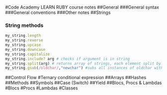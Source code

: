 #Code Academy LEARN RUBY course notes
##General
###General syntax
###General conventions
###Other notes
##Strings
### String methods

```ruby
my_string.length
my_string.reverse
my_string.upcase
my_string.downcase
my_string.capitalize
my_string.include? arg # checks if argument is in string
my_string.split(arg) # returns array of strings, each element split by arg
my_string.gsub(/oldchar/,"newchar") #subs all instances of oldchar with str newchar and returns new array.
```
##Control Flow
#Ternary conditional expression
##Arrays
##Hashes
##Methods
##Symbols
##Case (Switch)
##Yield
##Blocs, Procs & Lambdas
#Blocs
#Procs
#Lambdas
#Classes


